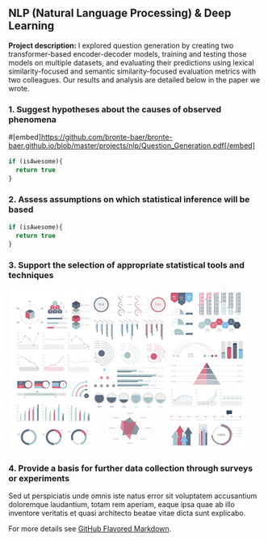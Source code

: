 ## NLP (Natural Language Processing) & Deep Learning

**Project description:** I explored question generation by creating two transformer-based encoder-decoder models, training and testing those models on multiple datasets, and evaluating their predictions using lexical similarity-focused and semantic similarity-focused evaluation metrics with two colleagues. Our results and analysis are detailed below in the paper we wrote.


### 1. Suggest hypotheses about the causes of observed phenomena

#[embed]https://github.com/bronte-baer/bronte-baer.github.io/blob/master/projects/nlp/Question_Generation.pdf[/embed]


<object data="{{ site.url }}{{ site.baseurl }}../projects/nlp/Question_Generation.pdf" width="1000" height="1000" type="application/pdf"></object>




```javascript
if (isAwesome){
  return true
}
```

### 2. Assess assumptions on which statistical inference will be based

```javascript
if (isAwesome){
  return true
}
```

### 3. Support the selection of appropriate statistical tools and techniques

<img src="images/dummy_thumbnail.jpg?raw=true"/>

### 4. Provide a basis for further data collection through surveys or experiments

Sed ut perspiciatis unde omnis iste natus error sit voluptatem accusantium doloremque laudantium, totam rem aperiam, eaque ipsa quae ab illo inventore veritatis et quasi architecto beatae vitae dicta sunt explicabo. 

For more details see [GitHub Flavored Markdown](https://guides.github.com/features/mastering-markdown/).
